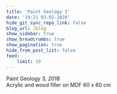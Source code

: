 ```yaml
---
title: 'Paint Geology 3'
date: '19:21 03-02-2020'
hide_git_sync_repo_link: false
blog_url: /blog
show_sidebar: true
show_breadcrumbs: true
show_pagination: true
hide_from_post_list: false
feed:
    limit: 10
---
```


Paint Geology 3, _2018_  
Acrylic and wood filler on MDF
60 x 60 cm